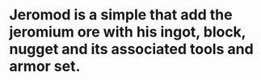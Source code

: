 # Jeromod is a simple that add the jeromium ore with his ingot, block, nugget and its associated tools and armor set.
